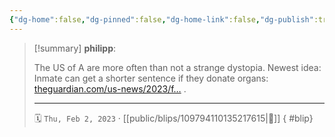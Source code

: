 ```yaml
---
{"dg-home":false,"dg-pinned":false,"dg-home-link":false,"dg-publish":true,"type":"blip","disabled rules":["yaml-title","yaml-title-alias","file-name-heading"],"title":"philipp on mastodon @ 2023-02-02","created-date":"2023-02-02T08:06:06","id":109794110135217620,"updated-date":"2025-05-02T08:50:43","dg-path":"blips/109794110135217615.md","permalink":"/blips/109794110135217615/","dgPassFrontmatter":true,"created":"2023-02-02T08:06:06","updated":"2025-05-02T08:50:43"}
---
```


> [!summary] **philipp**:
>
> The US of A are more often than not a strange dystopia. Newest idea: Inmate can get a shorter sentence if they donate organs: [theguardian.com/us-news/2023/f…](https://www.theguardian.com/us-news/2023/feb/01/massachusetts-prisoners-organ-donations) .
> - - -
>
> 🗓️ `Thu, Feb 2, 2023` · [[public/blips/109794110135217615\|🔗]]
{ #blip}

